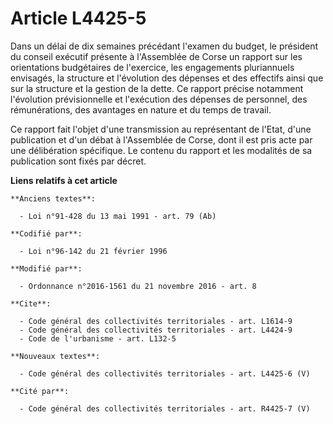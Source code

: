 # Article L4425-5

Dans un délai de dix semaines précédant l'examen du budget, le président du conseil exécutif présente à l'Assemblée de Corse
un rapport sur les orientations budgétaires de l'exercice, les engagements pluriannuels envisagés, la structure et
l'évolution des dépenses et des effectifs ainsi que sur la structure et la gestion de la dette. Ce rapport précise notamment
l'évolution prévisionnelle et l'exécution des dépenses de personnel, des rémunérations, des avantages en nature et du temps
de travail. 

Ce rapport fait l'objet d'une transmission au représentant de l'Etat, d'une publication et d'un débat à l'Assemblée de Corse,
dont il est pris acte par une délibération spécifique. Le contenu du rapport et les modalités de sa publication sont fixés
par décret.

**Liens relatifs à cet article**

	**Anciens textes**:

	  - Loi n°91-428 du 13 mai 1991 - art. 79 (Ab)

	**Codifié par**:

	  - Loi n°96-142 du 21 février 1996

	**Modifié par**:

	  - Ordonnance n°2016-1561 du 21 novembre 2016 - art. 8

	**Cite**:

	  - Code général des collectivités territoriales - art. L1614-9
	  - Code général des collectivités territoriales - art. L4424-9
	  - Code de l'urbanisme - art. L132-5

	**Nouveaux textes**:

	  - Code général des collectivités territoriales - art. L4425-6 (V)

	**Cité par**:

	  - Code général des collectivités territoriales - art. R4425-7 (V)
